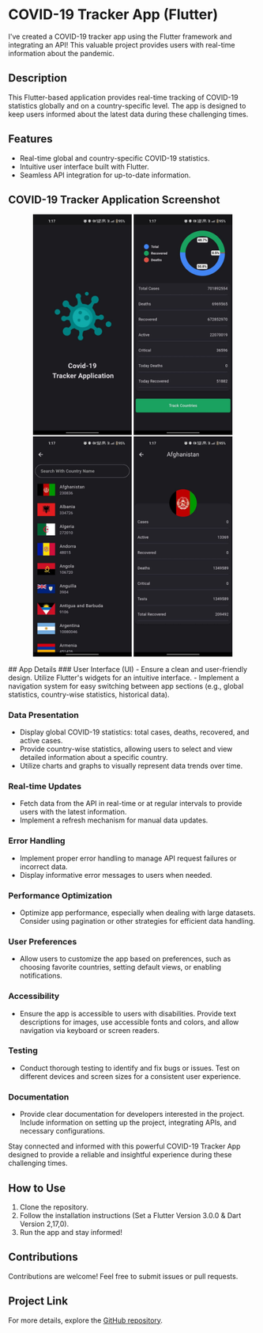 # COVID-19 Tracker App (Flutter)
I've  created a COVID-19 tracker app using the Flutter framework and integrating an API! This valuable project provides users with real-time information about the pandemic.

## Description
This Flutter-based application provides real-time tracking of COVID-19 statistics globally and on a
country-specific level. The app is designed to keep users informed about the latest data during
these challenging times.

## Features
- Real-time global and country-specific COVID-19 statistics.
- Intuitive user interface built with Flutter.
- Seamless API integration for up-to-date information.

## COVID-19 Tracker Application Screenshot

[//]: # (![SplashScreen]&#40;screenshot/photo_6143361061324176172_y.jpg&#41;)

[//]: # (![HomeScreen]&#40;screenshot/photo_6143361061324176173_y.jpg&#41;)

[//]: # (![SearchScreen]&#40;screenshot/photo_6143361061324176171_y.jpg&#41;)

[//]: # (![DetailsScreen]&#40;screenshot/photo_6143361061324176175_y.jpg&#41;)

<p align="center">
    <img src="https://github.com/official-shashi/Covid-19-Tracker-App/blob/9e64c8369d2f063828dd6a01fcde8b18a3c55a29/screenshot/SplashScreen.jpg" alt="Splash Screen" width="200"/>
    <img src="https://github.com/official-shashi/Covid-19-Tracker-App/blob/9e64c8369d2f063828dd6a01fcde8b18a3c55a29/screenshot/HomeScreen.jpg" alt="Home Screen" width="200"/>
    <img src="https://github.com/official-shashi/Covid-19-Tracker-App/blob/9e64c8369d2f063828dd6a01fcde8b18a3c55a29/screenshot/SearchScreen.jpg" alt="Search Screen" width="200"/>
    <img src="https://github.com/official-shashi/Covid-19-Tracker-App/blob/9e64c8369d2f063828dd6a01fcde8b18a3c55a29/screenshot/DeatilsScreen.jpg" alt="Details Screen" width="200"/>
</p>
## App Details
### User Interface (UI)
- Ensure a clean and user-friendly design. Utilize Flutter's widgets for an intuitive interface.
- Implement a navigation system for easy switching between app sections (e.g., global statistics,
  country-wise statistics, historical data).

### Data Presentation
- Display global COVID-19 statistics: total cases, deaths, recovered, and active cases.
- Provide country-wise statistics, allowing users to select and view detailed information about a
  specific country.
- Utilize charts and graphs to visually represent data trends over time.

### Real-time Updates
- Fetch data from the API in real-time or at regular intervals to provide users with the latest
  information.
- Implement a refresh mechanism for manual data updates.

### Error Handling
- Implement proper error handling to manage API request failures or incorrect data.
- Display informative error messages to users when needed.

### Performance Optimization
- Optimize app performance, especially when dealing with large datasets. Consider using pagination
  or other strategies for efficient data handling.

### User Preferences
- Allow users to customize the app based on preferences, such as choosing favorite countries,
  setting default views, or enabling notifications.

### Accessibility
- Ensure the app is accessible to users with disabilities. Provide text descriptions for images, use
  accessible fonts and colors, and allow navigation via keyboard or screen readers.

### Testing
- Conduct thorough testing to identify and fix bugs or issues. Test on different devices and screen
  sizes for a consistent user experience.

### Documentation
- Provide clear documentation for developers interested in the project. Include information on
  setting up the project, integrating APIs, and necessary configurations.

Stay connected and informed with this powerful COVID-19 Tracker App designed to provide a reliable
and insightful experience during these challenging times.

## How to Use
1. Clone the repository.
2. Follow the installation instructions (Set a Flutter Version 3.0.0   &   Dart Version 2,17,0).
3. Run the app and stay informed!

## Contributions
Contributions are welcome! Feel free to submit issues or pull requests.

## Project Link
For more details, explore the [GitHub repository](https://github.com/official-shashi/Covid-19-Tracker-App).

